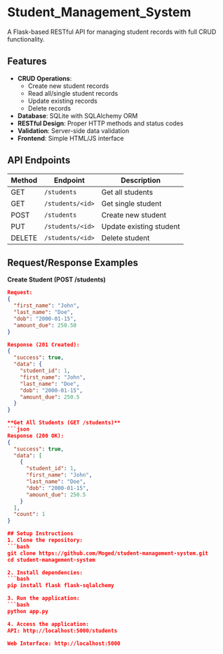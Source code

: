 # Student_Management_System

A Flask-based RESTful API for managing student records with full CRUD functionality.

## Features

- **CRUD Operations**:
  - Create new student records
  - Read all/single student records
  - Update existing records
  - Delete records
- **Database**: SQLite with SQLAlchemy ORM
- **RESTful Design**: Proper HTTP methods and status codes
- **Validation**: Server-side data validation
- **Frontend**: Simple HTML/JS interface

## API Endpoints

| Method | Endpoint         | Description             |
| ------ | ---------------- | ----------------------- |
| GET    | `/students`      | Get all students        |
| GET    | `/students/<id>` | Get single student      |
| POST   | `/students`      | Create new student      |
| PUT    | `/students/<id>` | Update existing student |
| DELETE | `/students/<id>` | Delete student          |

## Request/Response Examples

**Create Student (POST /students)**

````json
Request:
{
  "first_name": "John",
  "last_name": "Doe",
  "dob": "2000-01-15",
  "amount_due": 250.50
}

Response (201 Created):
{
  "success": true,
  "data": {
    "student_id": 1,
    "first_name": "John",
    "last_name": "Doe",
    "dob": "2000-01-15",
    "amount_due": 250.5
  }
}

**Get All Students (GET /students)**
```json
Response (200 OK):
{
  "success": true,
  "data": [
    {
      "student_id": 1,
      "first_name": "John",
      "last_name": "Doe",
      "dob": "2000-01-15",
      "amount_due": 250.5
    }
  ],
  "count": 1
}

## Setup Instructions
1. Clone the repository:
```bash
git clone https://github.com/Moged/student-management-system.git
cd student-management-system

2. Install dependencies:
```bash
pip install flask flask-sqlalchemy

3. Run the application:
```bash
python app.py

4. Access the application:
API: http://localhost:5000/students

Web Interface: http://localhost:5000
````
